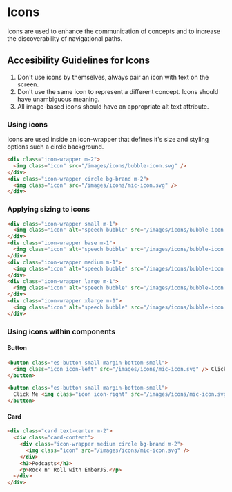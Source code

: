 # Icons

Icons are used to enhance the communication of concepts and to increase the discoverability of navigational paths.

## Accesibility Guidelines for Icons

1. Don't use icons by themselves, always pair an icon with text on the screen.
2. Don't use the same icon to represent a different concept. Icons should have unambiguous meaning.
3. All image-based icons should have an appropriate alt text attribute.

### Using icons

Icons are used inside an icon-wrapper that defines it's size and styling options such a circle background.

```html
<div class="icon-wrapper m-2">
  <img class="icon" src="/images/icons/bubble-icon.svg" />
</div>
<div class="icon-wrapper circle bg-brand m-2">
  <img class="icon" src="/images/icons/mic-icon.svg" />
</div>
```

### Applying sizing to icons

```html
<div class="icon-wrapper small m-1">
  <img class="icon" alt="speech bubble" src="/images/icons/bubble-icon.svg" />
</div>
<div class="icon-wrapper base m-1">
  <img class="icon" alt="speech bubble" src="/images/icons/bubble-icon.svg" />
</div>
<div class="icon-wrapper medium m-1">
  <img class="icon" alt="speech bubble" src="/images/icons/bubble-icon.svg" />
</div>
<div class="icon-wrapper large m-1">
  <img class="icon" alt="speech bubble" src="/images/icons/bubble-icon.svg" />
</div>
<div class="icon-wrapper xlarge m-1">
  <img class="icon" alt="speech bubble" src="/images/icons/bubble-icon.svg" />
</div>
```

### Using icons within components

#### Button

```html
<button class="es-button small margin-bottom-small">
  <img class="icon icon-left" src="/images/icons/mic-icon.svg" /> Click Me
</button>

<button class="es-button small margin-bottom-small">
  Click Me <img class="icon icon-right" src="/images/icons/mic-icon.svg" />
</button>
```

#### Card

```html
<div class="card text-center m-2">
  <div class="card-content">
    <div class="icon-wrapper medium circle bg-brand m-2">
      <img class="icon" src="/images/icons/mic-icon.svg" />
    </div>
    <h3>Podcasts</h3>
    <p>Rock n' Roll with EmberJS.</p>
  </div>
</div>
```
